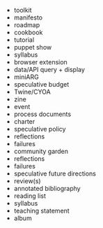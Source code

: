 * toolkit  
* manifesto  
* roadmap  
* cookbook  
* tutorial  
* puppet show  
* syllabus  
* browser extension  
* data/API query + display  
* miniARG  
* speculative budget  
* Twine/CYOA  
* zine  
* event  
* process documents  
* charter  
* speculative policy  
* reflections  
* failures  
* community garden  
* reflections  
* failures  
* speculative future directions  
* review(s)  
* annotated bibliography  
* reading list  
* syllabus  
* teaching statement  
* album  
